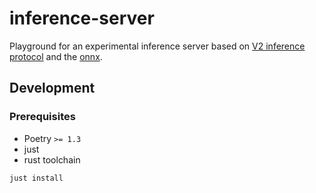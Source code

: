 # inference-server

Playground for an experimental inference server based on [V2 inference protocol][v2] and the [onnx][onnx].

## Development

### Prerequisites

- Poetry `>= 1.3`
- just
- rust toolchain

```sh
just install
```

[v2]: https://kserve.github.io/website/modelserving/inference_api/#grpc
[onnx]: https://onnx.ai/

